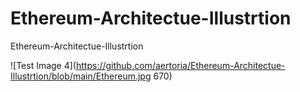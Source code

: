 # Ethereum-Architectue-Illustrtion
Ethereum-Architectue-Illustrtion


![Test Image 4](https://github.com/aertoria/Ethereum-Architectue-Illustrtion/blob/main/Ethereum.jpg 670)
